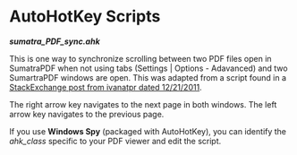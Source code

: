 # AutoHotKey Scripts

**_sumatra_PDF_sync.ahk_**

This is one way to synchronize scrolling between two PDF files open in SumatraPDF when not using tabs (Settings | Options - Adavanced) and two SumartraPDF windows are open. This was adapted from a script found in a [StackExchange post from ivanatpr dated 12/21/2011](https://superuser.com/questions/46123/how-to-compare-the-differences-between-two-pdf-files-on-windows).

The right arrow key navigates to the next page in both windows.  The left arrow key navigates to the previous page. 

If you use **Windows Spy** (packaged with AutoHotKey), you can identify the _ahk_class_ specific to your PDF viewer and edit the script.  
